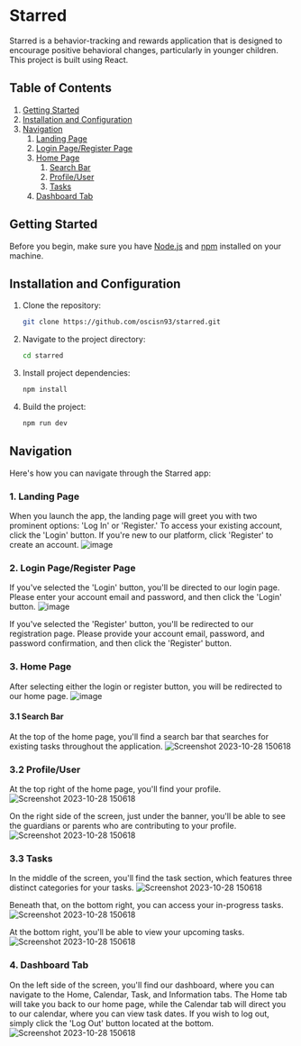 # Starred

Starred is a behavior-tracking and rewards application that is designed to encourage positive behavioral changes, particularly in younger children. This project is built using React.

## Table of Contents

<!--ts-->
1. [Getting Started](#getting-started)
2. [Installation and Configuration](#installation-and-configuration)
3. [Navigation](#navigation)
   1. [Landing Page](#landing-page)
   2. [Login Page/Register Page](#login-pageregister-page)
   3. [Home Page](#home-page)
      1. [Search Bar](#search-bar)
      2. [Profile/User](#profile-user)
      3. [Tasks](#tasks)
   4. [Dashboard Tab](#dashboard-tab)
<!--te-->

## Getting Started

Before you begin, make sure you have [Node.js](https://nodejs.org/) and [npm](https://www.npmjs.com/) installed on your machine.

## Installation and Configuration

1. Clone the repository:

   ```bash
   git clone https://github.com/oscisn93/starred.git
   ```

2. Navigate to the project directory:

   ```bash
   cd starred
   ```

3. Install project dependencies:

   ```bash
   npm install
   ```

4. Build the project:

   ```bash
   npm run dev
   ```

## Navigation
Here's how you can navigate through the Starred app:

### 1. Landing Page
When you launch the app, the landing page will greet you with two prominent options: 'Log In' or 'Register.' To access your existing account, click the 'Login' button. If you're new to our platform, click 'Register' to create an account.
![image](https://github.com/oscisn93/starred/assets/55215498/05b37c95-3d3d-425e-bf0d-97a09792462a)

### 2. Login Page/Register Page

If you've selected the 'Login' button, you'll be directed to our login page. Please enter your account email and password, and then click the 'Login' button.
![image](https://github.com/oscisn93/starred/assets/55215498/584818e6-8633-4449-af7a-945d78f5b18e)

If you've selected the 'Register' button, you'll be redirected to our registration page. Please provide your account email, password, and password confirmation, and then click the 'Register' button.

### 3. Home Page

After selecting either the login or register button, you will be redirected to our home page.
![image](https://github.com/oscisn93/starred/assets/55215498/db2ffc6c-b650-4b2b-9a03-679e9c5fa7ef)

#### 3.1 Search Bar

At the top of the home page, you'll find a search bar that searches for existing tasks throughout the application.
![Screenshot 2023-10-28 150618](https://github.com/oscisn93/starred/assets/55215498/1d602270-b105-4f99-83ad-cfd266433c0f)

### 3.2 Profile/User

At the top right of the home page, you'll find your profile.
![Screenshot 2023-10-28 150618](https://github.com/oscisn93/starred/assets/55215498/2b2516c1-1456-4df6-9731-a5ff484316e8)

On the right side of the screen, just under the banner, you'll be able to see the guardians or parents who are contributing to your profile.
![Screenshot 2023-10-28 150618](https://github.com/oscisn93/starred/assets/55215498/42a352b9-60bf-4e65-a0b4-27e7a1bb37c7)

### 3.3 Tasks
In the middle of the screen, you'll find the task section, which features three distinct categories for your tasks.
![Screenshot 2023-10-28 150618](https://github.com/oscisn93/starred/assets/55215498/ddd4ca8e-1ea8-49d6-831a-b8b5f56d70e3)

Beneath that, on the bottom right, you can access your in-progress tasks.
![Screenshot 2023-10-28 150618](https://github.com/oscisn93/starred/assets/55215498/fc597031-94d3-44b3-9081-ee1846e7d832)

At the bottom right, you'll be able to view your upcoming tasks.
![Screenshot 2023-10-28 150618](https://github.com/oscisn93/starred/assets/55215498/82f584be-7441-48a5-a1c1-fc8832da9615)

### 4. Dashboard Tab

On the left side of the screen, you'll find our dashboard, where you can navigate to the Home, Calendar, Task, and Information tabs. The Home tab will take you back to our home page, while the Calendar tab will direct you to our calendar, where you can view task dates. If you wish to log out, simply click the 'Log Out' button located at the bottom.
![Screenshot 2023-10-28 150618](https://github.com/oscisn93/starred/assets/55215498/be5cbfa8-68ad-4086-ab56-12ac5a725399)














   
